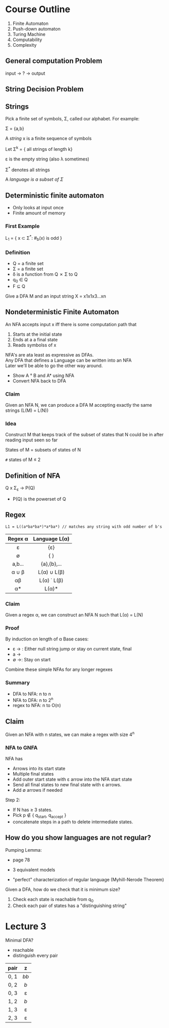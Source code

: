 # Course Outline

1. Finite Automaton
2. Push-down automaton
3. Turing Machine
4. Computability
7. Complexity 

## General computation Problem

input &rarr; ? &rarr; output

## String Decision Problem


## Strings

Pick a finite set of symbols, &Sigma;,
called our alphabet. For example:  

&Sigma; = {a,b}

A *string* x is a finite sequence of symbols

Let &Sigma;<sup>k</sup> = { all strings of length k}

&epsilon; is the empty string (also &lambda; sometimes)

&Sigma;<sup>*</sup> denotes all strings

A *language is a subset of &Sigma;<sup>*</sup>

## Deterministic finite automaton

* Only looks at input once
* Finite amount of memory

### First Example

L<sub>1</sub> = { x &sub; &Sigma;<sup>*</sup>: #<sub>b</sub>(x) is odd }

### Definition

* Q = a finite set
* &Sigma; = a finite set
* &delta; is a function from Q &cross; &Sigma; to Q
* q<sub>0</sub> &isin; Q
* F &subseteq; Q


Give a DFA M and an input string X = x1x1x3...xn

## Nondeterministic Finite Automaton

An NFA accepts input x iff there is some computation path that
1. Starts at the initial state
2. Ends at a a final state
3. Reads symbolss of x

NFA's are ata least as expressive as DFAs.  
Any DFA that defines a Language can be written into an NFA  
Later we'll be able to go the other way around.

* Show A &deg; B and A* using NFA
* Convert NFA back to DFA

### Claim

Given an NFA N, we can produce a DFA M accepting exactly the same strings (L(M) = L(N))

### Idea

Construct M that keeps track of the subset of states that N could be in after reading input seen so far

States of M = subsets of states of N

`#` states of M &leq; 2

## Definition of NFA

Q x &Sigma;<sub>&epsilon;</sub> &rarr; P(Q)

* P(Q) is the powerset of Q


## Regex

```
L1 = L((a*ba*ba*)*a*ba*) // matches any string with odd number of b's
```

| Regex &alpha; | Language L(&alpha;) |
|:---:|:---:|
| &epsilon; | {&epsilon;} |
| &empty; | { } |
| a,b... | {a},{b},... |
| &alpha; &cup; &beta; | L(&alpha;) &cup; L(&beta;) |
| &alpha;&beta; | L(&alpha;) &dot; L(&beta;) |
| &alpha;* | L(&alpha;)* |

### Claim

Given a regex &alpha;, we can construct an NFA N such that L(&alpha;) = L(N)

### Proof

By induction on length of &alpha;
Base cases:
* &epsilon; &rarr; : Either null string jump or stay on current state, final
* a &rarr;
* &empty; &rarr;: Stay on start

Combine these simple NFAs for any longer regexes

### Summary
* DFA to NFA: n to n
* NFA to DFA: n to 2<sup>n</sup>
* regex to NFA: n to O(n)

## Claim

Given an NFA with n states, we can make a regex with size 4<sup>n</sup>

### NFA to GNFA

NFA has
* Arrows into its start state
* Multiple final states
* Add outer start state with &epsilon; arrow into the NFA start state
* Send all final states to new final state with &epsilon; arrows.
* Add &empty; arrows if needed

Step 2:
* If N has &geq; 3 states.
* Pick p &notin; { q<sub>start</sub>, q<sub>accept</sub> }
* concatenate steps in a path to delete intermediate states.

## How do you show languages are not regular?

Pumping Lemma:
* page 78

* 3 equivalent models
* "perfect" characterization of regular language (Myhill-Nerode Theorem)


Given a DFA, how do we check that it is minimum size?
1. Check each state is reachable from q<sub>0</sub>
2. Check each pair of states has a "distinguishing string"

# Lecture 3

Minimal DFA?
* reachable
* distinguish every pair

| pair | z |
|:---:|:---:|
 0, 1 | *bb*
0, 2 | *b*
0, 3 | &epsilon;
1, 2 | *b*
1, 3 | &epsilon;
2, 3 | &epsilon;